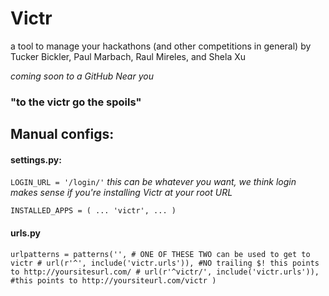 # Victr #

a tool to manage your hackathons (and other competitions in general)
by Tucker Bickler, Paul Marbach, Raul Mireles, and Shela Xu

_coming soon to a GitHub Near you_

### "to the victr go the spoils" ###

## Manual configs: ##

#### settings.py: ####
`LOGIN_URL = '/login/'`
_this can be whatever you want, we think login makes sense if you're installing Victr at your root URL_

`INSTALLED_APPS = (
    ...
    'victr',
    ...
)`

#### urls.py ####

`urlpatterns = patterns('',
    # ONE OF THESE TWO can be used to get to victr
    # url(r'^', include('victr.urls')), #NO trailing $! this points to http://yoursitesurl.com/
    # url(r'^victr/', include('victr.urls')), #this points to http://yoursiteurl.com/victr
)`